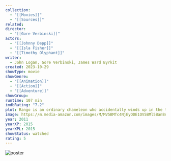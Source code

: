 ```yaml
---
collection:
  - "[[Movies]]"
  - "[[Sources]]"
related: 
director:
  - "[[Gore Verbinski]]"
actors:
  - "[[Johnny Depp]]"
  - "[[Isla Fisher]]"
  - "[[Timothy Olyphant]]"
writer:
  - John Logan, Gore Verbinski, James Ward Byrkit
created: 2023-10-29
showType: movie
showGenre:
  - "[[Animation]]"
  - "[[Action]]"
  - "[[Adventure]]"
showGroup: 
runtime: 107 min
imdbRating: "7.2"
plot: Rango is an ordinary chameleon who accidentally winds up in the town of Dirt, a lawless outpost in the Wild West in desperate need of a new sheriff.
image: https://m.media-amazon.com/images/M/MV5BMTc4NjEyODE1OV5BMl5BanBnXkFtZTcwMjYzNTkxNA@@._V1_SX300.jpg
year: 2011
yearXP: 2015
yearXPL: 2015
showStatus: watched
rating: 5
---
```

![poster](https://m.media-amazon.com/images/M/MV5BMTc4NjEyODE1OV5BMl5BanBnXkFtZTcwMjYzNTkxNA@@._V1_SX300.jpg)

